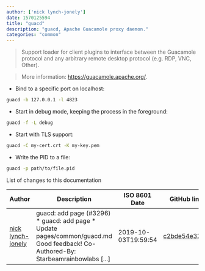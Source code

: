 ```yaml
---
author: ['nick lynch-jonely']
date: 1570125594
title: "guacd"
description: "guacd, Apache Guacamole proxy daemon."
categories: "common"
---
```

> Support loader for client plugins to interface between the Guacamole protocol and any arbitrary remote desktop protocol (e.g. RDP, VNC, Other).

> More information: <https://guacamole.apache.org/>.

- Bind to a specific port on localhost:

```bash
guacd -b 127.0.0.1 -l 4823
```

- Start in debug mode, keeping the process in the foreground:

```bash
guacd -f -L debug
```

- Start with TLS support:

```bash
guacd -C my-cert.crt -K my-key.pem
```

- Write the PID to a file:

```bash
guacd -p path/to/file.pid
```
List of changes to this documentation


Author | Description | ISO 8601 Date | GitHub link
------|-----|-----|-----
[nick lynch-jonely](mailto:nicholas.lynch-jonely@tektronix.com) | guacd: add page (#3296) * guacd: add page * Update pages/common/guacd.md Good feedback! Co-Authored-By: Starbeamrainbowlabs [...] | 2019-10-03T19:59:54 | [c2bde54e3322](https://github.com/tldr-pages/tldr/commit/c2bde54e332296be9c29f075b5c1015a48e06728)

